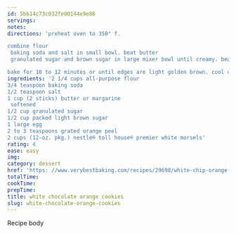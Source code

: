 ```yaml
---
id: 5bb14c73c032fe00144e9e86
servings:
notes:
directions: 'preheat oven to 350° f.

combine flour
 baking soda and salt in small bowl. beat butter
 granulated sugar and brown sugar in large mixer bowl until creamy. beat in egg and orange peel. gradually beat in flour mixture. stir in morsels. drop by rounded tablespoon onto ungreased baking sheets.

bake for 10 to 12 minutes or until edges are light golden brown. cool on baking sheets for 2 minutes; remove to wire racks to cool completely.'
ingredients: '2 1/4 cups all-purpose flour
3/4 teaspoon baking soda
1/2 teaspoon salt
1 cup (2 sticks) butter or margarine
 softened
1/2 cup granulated sugar
1/2 cup packed light brown sugar
1 large egg
2 to 3 teaspoons grated orange peel
2 cups (12-oz. pkg.) nestlé® toll house® premier white morsels'
rating: 4
ease: easy
img:
category: dessert
href: 'https: //www.verybestbaking.com/recipes/29698/white-chip-orange-cookies/'
totalTime:
cookTime:
prepTime:
title: white chocolate orange cookies
slug: white-chocolate-orange-cookies
---
```

Recipe body